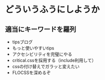 # どういうふうにしようか

## 適当にキーワードを羅列

- tipsブログ
- もっと使いやすいtips
- アクセシビリティを完璧にやる
- critical.cssを採用する（include利用して）
- cssの付け替えでガラッと変えたい
- FLOCSSを深めるぞ
